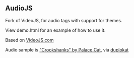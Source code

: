AudioJS
--------
Fork of VideoJS, for audio tags with support for themes.

View demo.html for an example of how to use it.

Based on [VideoJS.com](http://videojs.com) 


Audio sample is ["Crookshanks" by Palace Cat](http://palacecat.bandcamp.com/track/crookshanks), via [duplokat](http://duplokat.tumblr.com/post/12695092003/geek-friday-ringtone)